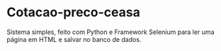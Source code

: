 # Cotacao-preco-ceasa
Sistema simples, feito com Python e Framework Selenium para ler uma página em HTML e salvar no banco de dados.
